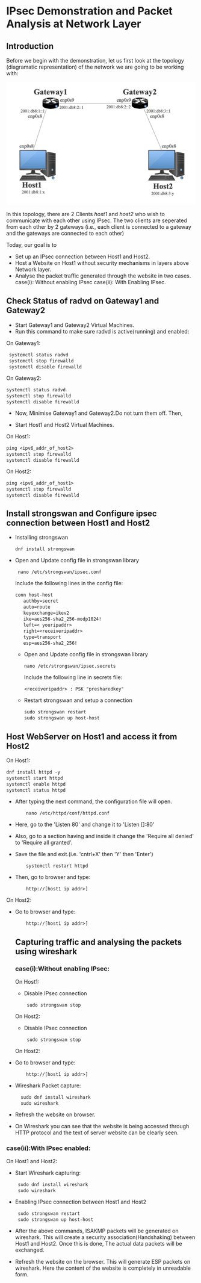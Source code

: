 # IPsec Demonstration and Packet Analysis at Network Layer
## Introduction
Before we begin with the demonstration, let us first look at the topology (diagramatic representation) of the network we are going to be working with:

![Network Topology Image](/IPSec/images/topologyv2.png)

In this topology, there are 2 Clients *host1* and *host2* who wish to communicate with each other using IPsec. The two clients are seperated from each other by 2 gateways (i.e., each client is connected to a gateway and the gateways are connected to each other)

Today, our goal is to 
- Set up an IPsec connection between Host1 and Host2.
- Host a Website on Host1 without security mechanisms in layers above Network layer.
- Analyse the packet traffic generated through the website in two cases.
  case(i): Without enabling IPsec
  case(ii): With Enabling IPsec.


## Check Status of radvd on Gateway1 and Gateway2
- Start Gateway1 and Gateway2 Virtual Machines.    
- Run this command to make sure radvd is active(running) and enabled:  

On Gateway1:    

     systemctl status radvd  
     systemctl stop firewalld  
     systemctl disable firewalld  

 
On Gateway2:  
   
    systemctl status radvd  
    systemctl stop firewalld 
    systemctl disable firewalld


- Now, Minimise Gateway1 and Gateway2.Do not turn them off. Then,  

- Start Host1 and Host2 Virtual Machines.  

On Host1:
   
    ping <ipv6_addr_of_host2>    
    systemctl stop firewalld  
    systemctl disable firewalld  

On Host2:   

    ping <ipv6_addr_of_host1>  
    systemctl stop firewalld  
    systemctl disable firewalld  

## Install strongswan and Configure ipsec connection between Host1 and Host2

- Installing strongswan

      dnf install strongswan  

- Open and Update config file in strongswan library  

       nano /etc/strongswan/ipsec.conf  

  Include the following lines in the config file:  

      conn host-host  
         authby=secret  
         auto=route  
         keyexchange=ikev2  
         ike=aes256-sha2_256-modp1024!  
         left=< youripaddr>  
         right=<receiveripaddr>  
         type=transport  
         esp=aes256-sha2_256!  
  
  - Open and Update config file in strongswan library  

        nano /etc/strongswan/ipsec.secrets  

    Include the following line in secrets file:  

        <receiveripaddr> : PSK "presharedkey"  

  - Restart strongswan and setup a connection  
  
        sudo strongswan restart  
        sudo strongswan up host-host  
             
## Host WebServer on Host1 and access it from Host2
  On Host1:   

    dnf install httpd -y  
    systemctl start httpd  
    systemctl enable httpd  
    systemctl status httpd  

- After typing the next command, the configuration file will open.  

          nano /etc/httpd/conf/httpd.conf  

- Here, go to the 'Listen 80' and change it to 'Listen [<youripaddr>]:80'

  
- Also, go to a section having <Directory></Directory> and inside it change the 'Require all denied' to 'Require all granted'.  
- Save the file and exit.(i.e. 'cntrl+X' then 'Y' then 'Enter')  

          systemctl restart httpd  

- Then, go to browser and type:  

          http://[host1 ip addr>]  

On Host2:   
- Go to browser and type:  
          
          http://[host1 ip addr>]  



  ## Capturing traffic and analysing the packets using wireshark
  ### case(i):Without enabling IPsec:

  On Host1:
  - Disable IPsec connection

         sudo strongswan stop
    
  On Host2:
  - Disable IPsec connection

         sudo strongswan stop

  On Host2:   
- Go to browser and type:  
          
          http://[host1 ip addr>]

- Wireshark Packet capture:

        sudo dnf install wireshark
        sudo wireshark

- Refresh the website on browser.
- On Wireshark you can see that the website is being accessed through HTTP protocol and the text of server website can be clearly seen.

### case(ii):With IPsec enabled:

On Host1 and Host2: 
- Start Wireshark capturing:
 
       sudo dnf install wireshark
       sudo wireshark
  
- Enabling IPsec connection between Host1 and Host2

       sudo strongswan restart
       sudo strongswan up host-host

- After the above commands, ISAKMP packets will be generated on wireshark. This will create a security association(Handshaking) between Host1 and Host2. Once this is done, The actual data packets will be exchanged.
- Refresh the website on the browser. This will generate ESP packets on wireshark. Here the content of the website is completely in unreadable form.









